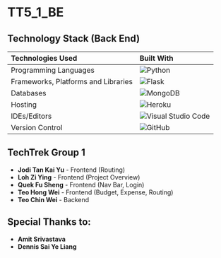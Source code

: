 # TT5_1_BE
## Technology Stack (Back End)
| Technologies Used | Built With |
| :--- | :--- |
| Programming Languages | ![Python](https://img.shields.io/badge/python-3670A0?style=for-the-badge&logo=python&logoColor=ffdd54) |
| Frameworks, Platforms and Libraries | ![Flask](https://img.shields.io/badge/flask-%23000.svg?style=for-the-badge&logo=flask&logoColor=white) |
| Databases | ![MongoDB](https://img.shields.io/badge/MongoDB-%234ea94b.svg?style=for-the-badge&logo=mongodb&logoColor=white) |
| Hosting | ![Heroku](https://img.shields.io/badge/heroku-%23430098.svg?style=for-the-badge&logo=heroku&logoColor=white) |
| IDEs/Editors | ![Visual Studio Code](https://img.shields.io/badge/Visual%20Studio%20Code-0078d7.svg?style=for-the-badge&logo=visual-studio-code&logoColor=white) |
| Version Control | ![GitHub](https://img.shields.io/badge/github-%23121011.svg?style=for-the-badge&logo=github&logoColor=white) |

## TechTrek Group 1
* **Jodi Tan Kai Yu** - Frontend (Routing)
* **Loh Zi Ying** - Frontend (Project Overview)
* **Quek Fu Sheng** - Frontend (Nav Bar, Login)
* **Teo Hong Wei** - Frontend (Budget, Expense, Routing)
* **Teo Chin Wei** - Backend

## Special Thanks to:
* **Amit Srivastava**
* **Dennis Sai Ye Liang**
